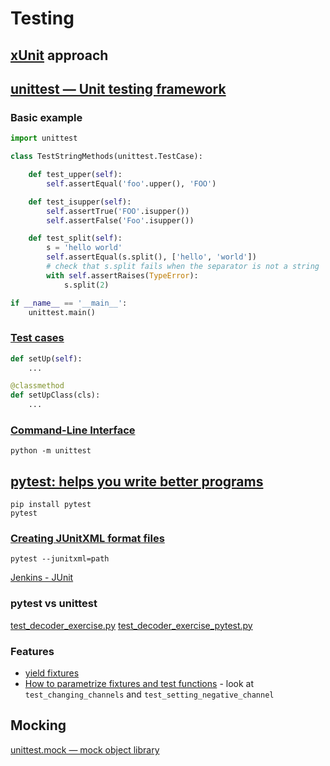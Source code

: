 # Testing

## [xUnit] approach

## [unittest — Unit testing framework]

### Basic example

```python
import unittest

class TestStringMethods(unittest.TestCase):

    def test_upper(self):
        self.assertEqual('foo'.upper(), 'FOO')

    def test_isupper(self):
        self.assertTrue('FOO'.isupper())
        self.assertFalse('Foo'.isupper())

    def test_split(self):
        s = 'hello world'
        self.assertEqual(s.split(), ['hello', 'world'])
        # check that s.split fails when the separator is not a string
        with self.assertRaises(TypeError):
            s.split(2)

if __name__ == '__main__':
    unittest.main()
```

### [Test cases]

```python
def setUp(self):
    ...

@classmethod
def setUpClass(cls):
    ...
```

### [Command-Line Interface]

```shell
python -m unittest
```

## [pytest: helps you write better programs]

```shell
pip install pytest
pytest
```

### [Creating JUnitXML format files]

```shell
pytest --junitxml=path
```
[Jenkins - JUnit]

### pytest vs unittest
[test_decoder_exercise.py](./test_decoder_exercise.py)
[test_decoder_exercise_pytest.py](./test_decoder_exercise_pytest.py)

### Features
* [yield fixtures]
* [How to parametrize fixtures and test functions] - look at `test_changing_channels` and `test_setting_negative_channel`


## Mocking
[unittest.mock — mock object library]


[xUnit]: https://en.wikipedia.org/wiki/XUnit
[unittest — Unit testing framework]: https://docs.python.org/3/library/unittest.html
[Test cases]: https://docs.python.org/3/library/unittest.html#test-cases
[Command-Line Interface]: https://docs.python.org/3/library/unittest.html#command-line-interface
[pytest: helps you write better programs]: https://docs.pytest.org/
[Creating JUnitXML format files]: https://docs.pytest.org/en/7.1.x/how-to/output.html#creating-junitxml-format-files
[Jenkins - JUnit]: https://plugins.jenkins.io/junit/
[yield fixtures]: https://docs.pytest.org/en/7.1.x/how-to/fixtures.html#yield-fixtures-recommended
[How to parametrize fixtures and test functions]: https://docs.pytest.org/en/7.1.x/how-to/parametrize.html#parametrize
[unittest.mock — mock object library]: https://docs.python.org/3/library/unittest.mock.html
